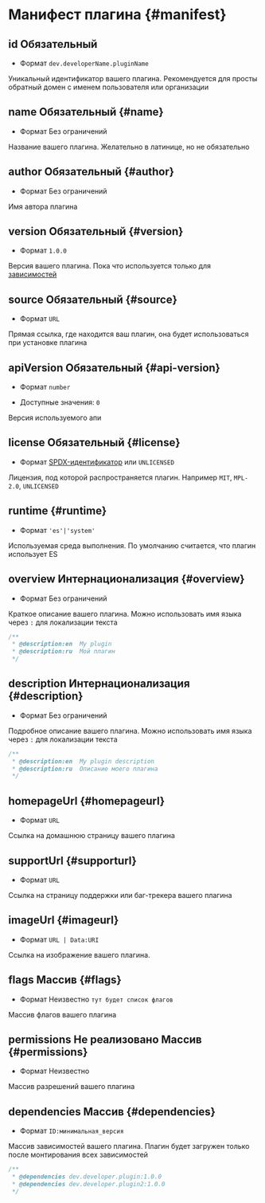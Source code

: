 # Манифест плагина {#manifest}


## id <Badge type="warning">Обязательный</Badge>

- Формат `dev.developerName.pluginName`

Уникальный идентификатор вашего плагина. Рекомендуется для просты обратный домен с именем пользователя или организации


## name <Badge type="warning">Обязательный</Badge> {#name}

- Формат <Badge type="info">Без ограничений</Badge>

Название вашего плагина. Желательно в латинице, но не обязательно


## author <Badge type="warning">Обязательный</Badge> {#author}

- Формат <Badge type="info">Без ограничений</Badge>

Имя автора плагина


## version <Badge type="warning">Обязательный</Badge> {#version}

- Формат `1.0.0`

Версия вашего плагина. Пока что используется только для [зависимостей](#dependencies)


## source <Badge type="warning">Обязательный</Badge> {#source}

- Формат `URL`

Прямая ссылка, где находится ваш плагин, она будет использоваться при установке плагина

## apiVersion <Badge type="warning">Обязательный</Badge> {#api-version}

- Формат `number`

- Доступные значения: `0`

Версия используемого апи

## license <Badge type="warning">Обязательный</Badge> {#license}

- Формат [SPDX-идентификатор](https://spdx.org/licenses/) или `UNLICENSED`

Лицензия, под которой распространяется плагин. Например `MIT`, `MPL-2.0`, `UNLICENSED`

## runtime {#runtime}

- Формат `'es'|'system'`

Используемая среда выполнения. По умолчанию считается, что плагин использует ES


## overview <Badge type="tip">Интернационализация</Badge> {#overview}

- Формат <Badge type="info">Без ограничений</Badge>

Краткое описание вашего плагина. Можно использовать имя языка через `:` для локализации текста

```js
/**
 * @description:en  My plugin
 * @description:ru  Мой плагин
 */
```


## description <Badge type="tip">Интернационализация</Badge> {#description}

- Формат <Badge type="info">Без ограничений</Badge>

Подробное описание вашего плагина. Можно использовать имя языка через `:` для локализации текста

```js
/**
 * @description:en  My plugin description
 * @description:ru  Описание моего плагина
 */
```

## homepageUrl {#homepageurl}

- Формат `URL`

Ссылка на домашнюю страницу вашего плагина


## supportUrl {#supporturl}

- Формат `URL`

Ссылка на страницу поддержки или баг-трекера вашего плагина


## imageUrl {#imageurl}

- Формат `URL | Data:URI`

Ссылка на изображение вашего плагина.


## flags <Badge type="tip">Массив</Badge> {#flags}

- Формат  <Badge type="info">Неизвестно</Badge> `тут будет список флагов`

Массив флагов вашего плагина


## permissions <Badge type="danger">Не реализовано</Badge> <Badge type="tip">Массив</Badge> {#permissions}

- Формат <Badge type="info">Неизвестно</Badge>

Массив разрешений вашего плагина


## dependencies <Badge type="tip">Массив</Badge> {#dependencies}

- Формат `ID:минимальная_версия`

Массив зависимостей вашего плагина. Плагин будет загружен только после монтирования всех зависимостей

```js
/**
 * @dependencies dev.developer.plugin:1.0.0
 * @dependencies dev.developer.plugin2:1.0.0
 */
```
